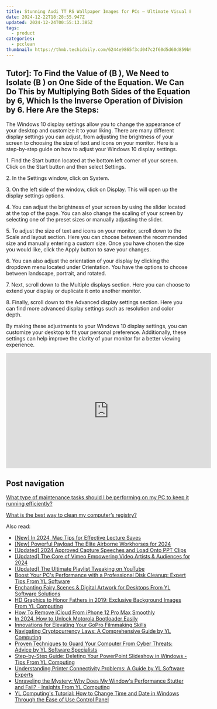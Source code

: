 ```yaml
---
title: Stunning Audi TT RS Wallpaper Images for PCs – Ultimate Visual Experience by YL Software
date: 2024-12-22T18:28:55.947Z
updated: 2024-12-24T00:55:13.385Z
tags:
  - product
categories:
  - pcclean
thumbnail: https://thmb.techidaily.com/6244e9865f3cd047c2f60d5d60d859b9d635a96ea7300f114708b93a9cc09aeb.JPG
---
```


## Tutor]: To Find the Value of \(B \), We Need to Isolate \(B \) on One Side of the Equation. We Can Do This by Multiplying Both Sides of the Equation by 6, Which Is the Inverse Operation of Division by 6. Here Are the Steps:

The Windows 10 display settings allow you to change the appearance of your desktop and customize it to your liking. There are many different display settings you can adjust, from adjusting the brightness of your screen to choosing the size of text and icons on your monitor. Here is a step-by-step guide on how to adjust your Windows 10 display settings. 

1\. Find the Start button located at the bottom left corner of your screen. Click on the Start button and then select Settings.

2\. In the Settings window, click on System.

3\. On the left side of the window, click on Display. This will open up the display settings options. 

4\. You can adjust the brightness of your screen by using the slider located at the top of the page. You can also change the scaling of your screen by selecting one of the preset sizes or manually adjusting the slider.

5\. To adjust the size of text and icons on your monitor, scroll down to the Scale and layout section. Here you can choose between the recommended size and manually entering a custom size. Once you have chosen the size you would like, click the Apply button to save your changes.

6\. You can also adjust the orientation of your display by clicking the dropdown menu located under Orientation. You have the options to choose between landscape, portrait, and rotated.

7\. Next, scroll down to the Multiple displays section. Here you can choose to extend your display or duplicate it onto another monitor.

8\. Finally, scroll down to the Advanced display settings section. Here you can find more advanced display settings such as resolution and color depth. 

By making these adjustments to your Windows 10 display settings, you can customize your desktop to fit your personal preference. Additionally, these settings can help improve the clarity of your monitor for a better viewing experience.

<!-- affiliate ads begin -->
<iframe width="560" height="315" src="https://www.youtube.com/embed/_SbYznUy_zY?si=ThBkP934r3mizi48" title="YouTube video player" frameborder="0" allow="accelerometer; autoplay; clipboard-write; encrypted-media; gyroscope; picture-in-picture; web-share" referrerpolicy="strict-origin-when-cross-origin" allowfullscreen></iframe>
<!-- affiliate ads end -->

## Post navigation

[What type of maintenance tasks should I be performing on my PC to keep it running efficiently?](https://tools.techidaily.com/pcclean/products/)

[What is the best way to clean my computer’s registry?](https://tools.techidaily.com/pcclean/products/)

<ins class="adsbygoogle"
     style="display:block"
     data-ad-format="autorelaxed"
     data-ad-client="ca-pub-7571918770474297"
     data-ad-slot="1223367746"></ins>

<ins class="adsbygoogle"
     style="display:block"
     data-ad-client="ca-pub-7571918770474297"
     data-ad-slot="8358498916"
     data-ad-format="auto"
     data-full-width-responsive="true"></ins>

<span class="atpl-alsoreadstyle">Also read:</span>
<div><ul>
<li><a href="https://on-screen-recording.techidaily.com/new-in-2024-mac-tips-for-effective-lecture-saves/"><u>[New] In 2024, Mac Tips for Effective Lecture Saves</u></a></li>
<li><a href="https://fox-links.techidaily.com/new-powerful-payload-the-elite-airborne-workhorses-for-2024/"><u>[New] Powerful Payload The Elite Airborne Workhorses for 2024</u></a></li>
<li><a href="https://fox-glue.techidaily.com/updated-2024-approved-capture-speeches-and-load-onto-ppt-clips/"><u>[Updated] 2024 Approved Capture Speeches and Load Onto PPT Clips</u></a></li>
<li><a href="https://vimeo-videos.techidaily.com/updated-the-core-of-vimeo-empowering-video-artists-and-audiences-for-2024/"><u>[Updated] The Core of Vimeo Empowering Video Artists & Audiences for 2024</u></a></li>
<li><a href="https://facebook-video-footage.techidaily.com/updated-the-ultimate-playlist-tweaking-on-youtube/"><u>[Updated] The Ultimate Playlist Tweaking on YouTube</u></a></li>
<li><a href="https://discover-fantastic.techidaily.com/boost-your-pcs-performance-with-a-professional-disk-cleanup-expert-tips-from-yl-software/"><u>Boost Your PC's Performance with a Professional Disk Cleanup: Expert Tips From YL Software</u></a></li>
<li><a href="https://discover-fantastic.techidaily.com/enchanting-fairy-scenes-and-digital-artwork-for-desktops-from-yl-software-solutions/"><u>Enchanting Fairy Scenes & Digital Artwork for Desktops From YL Software Solutions</u></a></li>
<li><a href="https://discover-fantastic.techidaily.com/hd-graphics-to-honor-fathers-in-2019-exclusive-background-images-from-yl-computing/"><u>HD Graphics to Honor Fathers in 2019: Exclusive Background Images From YL Computing</u></a></li>
<li><a href="https://activate-lock.techidaily.com/how-to-remove-icloud-from-iphone-12-pro-max-smoothly-by-drfone-ios/"><u>How To Remove iCloud From iPhone 12 Pro Max Smoothly</u></a></li>
<li><a href="https://android-unlock.techidaily.com/in-2024-how-to-unlock-motorola-bootloader-easily-by-drfone-android/"><u>In 2024, How to Unlock Motorola Bootloader Easily</u></a></li>
<li><a href="https://extra-tips.techidaily.com/innovations-for-elevating-your-gopro-filmmaking-skills/"><u>Innovations for Elevating Your GoPro Filmmaking Skills</u></a></li>
<li><a href="https://discover-fantastic.techidaily.com/navigating-cryptocurrency-laws-a-comprehensive-guide-by-yl-computing/"><u>Navigating Cryptocurrency Laws: A Comprehensive Guide by YL Computing</u></a></li>
<li><a href="https://discover-fantastic.techidaily.com/proven-techniques-to-guard-your-computer-from-cyber-threats-advice-by-yl-software-specialists/"><u>Proven Techniques to Guard Your Computer From Cyber Threats: Advice by YL Software Specialists</u></a></li>
<li><a href="https://win-advanced.techidaily.com/step-by-step-guide-deleting-your-powerpoint-slideshow-in-windows-tips-from-yl-computing/"><u>Step-by-Step Guide: Deleting Your PowerPoint Slideshow in Windows - Tips From YL Computing</u></a></li>
<li><a href="https://discover-fantastic.techidaily.com/understanding-printer-connectivity-problems-a-guide-by-yl-software-experts/"><u>Understanding Printer Connectivity Problems: A Guide by YL Software Experts</u></a></li>
<li><a href="https://discover-fantastic.techidaily.com/unraveling-the-mystery-why-does-my-windows-performance-stutter-and-fail-insights-from-yl-computing/"><u>Unraveling the Mystery: Why Does My Window's Performance Stutter and Fail? - Insights From YL Computing</u></a></li>
<li><a href="https://discover-fantastic.techidaily.com/yl-computings-tutorial-how-to-change-time-and-date-in-windows-through-the-ease-of-use-control-panel/"><u>YL Computing's Tutorial: How to Change Time and Date in Windows Through the Ease of Use Control Panel</u></a></li>
</ul></div>

